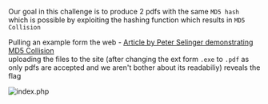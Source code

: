 Our goal in this challenge is to produce 2 pdfs with the same `MD5 hash` which is possible by exploiting the hashing function which results in `MD5 Collision`  
  
Pulling an example form the web - [Article by Peter Selinger demonstrating MD5 Collision](https://www.mscs.dal.ca/~selinger/md5collision/)  
uploading the files to the site (after changing the ext form `.exe` to `.pdf` as only pdfs are accepted and we aren't bother about its readabiliy) 
reveals the flag  

![index.php](https://github.com/arnavjagia/cryptoniteTP/assets/89345926/d46d7828-0a2b-4bc7-9f35-6518e8a6f49f)
